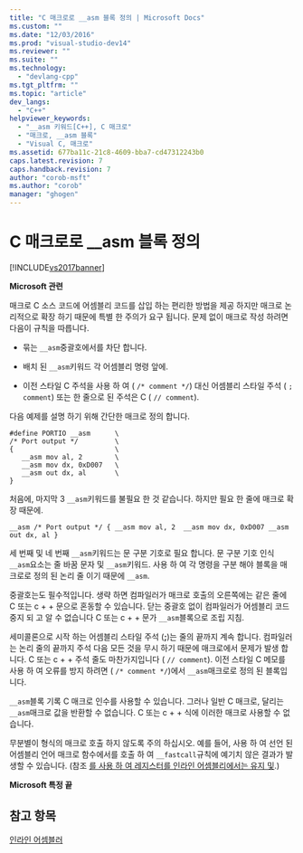 ```yaml
---
title: "C 매크로로 __asm 블록 정의 | Microsoft Docs"
ms.custom: ""
ms.date: "12/03/2016"
ms.prod: "visual-studio-dev14"
ms.reviewer: ""
ms.suite: ""
ms.technology: 
  - "devlang-cpp"
ms.tgt_pltfrm: ""
ms.topic: "article"
dev_langs: 
  - "C++"
helpviewer_keywords: 
  - "__asm 키워드[C++], C 매크로"
  - "매크로, __asm 블록"
  - "Visual C, 매크로"
ms.assetid: 677ba11c-21c8-4609-bba7-cd47312243b0
caps.latest.revision: 7
caps.handback.revision: 7
author: "corob-msft"
ms.author: "corob"
manager: "ghogen"
---
```

# C 매크로로 __asm 블록 정의
[!INCLUDE[vs2017banner](../../assembler/inline/includes/vs2017banner.md)]

**Microsoft 관련**  
  
 매크로 C 소스 코드에 어셈블리 코드를 삽입 하는 편리한 방법을 제공 하지만 매크로 논리적으로 확장 하기 때문에 특별 한 주의가 요구 됩니다.  문제 없이 매크로 작성 하려면 다음이 규칙을 따릅니다.  
  
-   묶는  `__asm`중괄호에서를 차단 합니다.  
  
-   배치 된  `__asm`키워드 각 어셈블리 명령 앞에.  
  
-   이전 스타일 C 주석을 사용 하 여 \(  `/* comment */`\) 대신 어셈블리 스타일 주석 \(   `; comment`\) 또는 한 줄으로 된 주석은 C \(   `// comment`\).  
  
 다음 예제를 설명 하기 위해 간단한 매크로 정의 합니다.  
  
```  
#define PORTIO __asm      \  
/* Port output */         \  
{                         \  
   __asm mov al, 2        \  
   __asm mov dx, 0xD007   \  
   __asm out dx, al       \  
}  
```  
  
 처음에, 마지막 3  `__asm`키워드를 불필요 한 것 같습니다.  하지만 필요 한 줄에 매크로 확장 때문에.  
  
```  
__asm /* Port output */ { __asm mov al, 2  __asm mov dx, 0xD007 __asm out dx, al }  
```  
  
 세 번째 및 네 번째  `__asm`키워드는 문 구분 기호로 필요 합니다.  문 구분 기호 인식  `__asm`요소는 줄 바꿈 문자 및  `__asm`키워드.  사용 하 여 각 명령을 구분 해야 블록을 매크로로 정의 된 논리 줄 이기 때문에  `__asm`.  
  
 중괄호는도 필수적입니다.  생략 하면 컴파일러가 매크로 호출의 오른쪽에는 같은 줄에 C 또는 c \+ \+ 문으로 혼동할 수 있습니다.  닫는 중괄호 없이 컴파일러가 어셈블리 코드 중지 되 고 알 수 없습니다 C 또는 c \+ \+ 문가  `__asm`블록으로 조립 지침.  
  
 세미콜론으로 시작 하는 어셈블리 스타일 주석 \(**;**\)는 줄의 끝까지 계속 합니다.  컴파일러는 논리 줄의 끝까지 주석 다음 모든 것을 무시 하기 때문에 매크로에서 문제가 발생 합니다.  C 또는 c \+ \+ 주석 줄도 마찬가지입니다 \(  `// comment`\).  이전 스타일 C 메모를 사용 하 여 오류를 방지 하려면 \(  `/* comment */`\)에서  `__asm`매크로로 정의 된 블록입니다.  
  
 `__asm`블록 기록 C 매크로 인수를 사용할 수 있습니다.  그러나 일반 C 매크로, 달리는  `__asm`매크로 값을 반환할 수 없습니다.  C 또는 c \+ \+ 식에 이러한 매크로 사용할 수 없습니다.  
  
 무분별이 형식의 매크로 호출 하지 않도록 주의 하십시오.  예를 들어, 사용 하 여 선언 된 어셈블리 언어 매크로 함수에서를 호출 하 여  `__fastcall`규칙에 예기치 않은 결과가 발생할 수 있습니다.  \(참조  [를 사용 하 여 레지스터를 인라인 어셈블리에서는 유지 및](../../assembler/inline/using-and-preserving-registers-in-inline-assembly.md).\)  
  
 **Microsoft 특정 끝**  
  
## 참고 항목  
 [인라인 어셈블러](../../assembler/inline/inline-assembler.md)